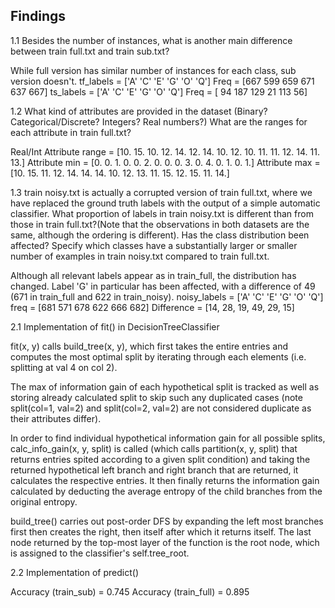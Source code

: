 ## Findings

1.1 Besides the number of instances, what is another main difference between train full.txt and train sub.txt?

While full version has similar number of instances for each class, sub version doesn't.
tf_labels = ['A' 'C' 'E' 'G' 'O' 'Q'] 
Freq =      [667 599 659 671 637 667]
ts_labels = ['A' 'C' 'E' 'G' 'O' 'Q']
Freq =      [ 94 187 129  21 113  56]

1.2 What kind of attributes are provided in the dataset (Binary? Categorical/Discrete? Integers? Real numbers?) What are the ranges for each attribute in train full.txt?

Real/Int
Attribute range = [10. 15. 10. 12. 14. 12. 14. 10. 12. 10. 11. 11. 12. 14. 11. 13.]
Attribute min =   [0. 0. 1. 0. 0. 2. 0. 0. 0. 3. 0. 4. 0. 1. 0. 1.]
Attribute max =   [10. 15. 11. 12. 14. 14. 14. 10. 12. 13. 11. 15. 12. 15. 11. 14.]

1.3 train noisy.txt is actually a corrupted version of train full.txt, where we have replaced the ground truth labels with the output of a simple automatic classifier. What proportion of labels in train noisy.txt is different than from those in train full.txt?(Note that the observations in both datasets are the same, although the ordering is different). Has the class distribution been affected? Specify which classes have a substantially larger or smaller number of examples in train noisy.txt compared to train full.txt.

Although all relevant labels appear as in train_full, the distribution has changed. Label 'G' in particular has been affected, with a difference of 49 (671 in train_full and 622 in train_noisy).
noisy_labels =  ['A' 'C' 'E' 'G' 'O' 'Q'] 
freq   =        [681 571 678 622 666 682]
Difference =    [14, 28, 19, 49, 29, 15]

2.1 Implementation of fit() in DecisionTreeClassifier

fit(x, y) calls build_tree(x, y), which first takes the entire entries and computes the most optimal split by iterating through each elements (i.e. splitting at val 4 on col 2). 

The max of information gain of each hypothetical split is tracked as well as storing already calculated split to skip such any duplicated cases (note split(col=1, val=2) and split(col=2, val=2) are not considered duplicate as their attributes differ). 

In order to find individual hypothetical information gain for all possible splits, calc_info_gain(x, y, split) is called (which calls partition(x, y, split) that returns entries spited according to a given split condition) and taking the returned hypothetical left branch and right branch that are returned, it calculates the respective entries. It then finally returns the information gain calculated by deducting the average entropy of the child branches from the original entropy.

build_tree() carries out post-order DFS by expanding the left most branches first then creates the right, then itself after which it returns itself. The last node returned by the top-most layer of the function is the root node, which is assigned to the classifier's self.tree_root.

2.2 Implementation of predict()

Accuracy (train_sub)  = 0.745
Accuracy (train_full) = 0.895



